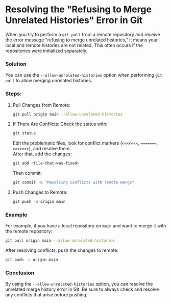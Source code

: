 # Resolving the "Refusing to Merge Unrelated Histories" Error in Git

When you try to perform a `git pull` from a remote repository and receive the error message "refusing to merge unrelated histories," it means your local and remote histories are not related. This often occurs if the repositories were initialized separately.

### Solution
You can use the `--allow-unrelated-histories` option when performing `git pull` to allow merging unrelated histories.

### Steps:
1. Pull Changes from Remote:
   ```bash
   git pull origin main --allow-unrelated-histories
   ```
2. If There Are Conflicts:
   Check the status with:
   ```bash
   git status
   ```
   Edit the problematic files, look for conflict markers (`<<<<<<<`, `=======`, `>>>>>>>`), and resolve them.  
   After that, add the changes:
   ```bash
   git add <file-that-was-fixed>
   ```
   Then commit:
   ```bash
   git commit -m "Resolving conflicts with remote merge"
   ```
3. Push Changes to Remote:
   ```bash
   git push -u origin main
   ```

### Example
For example, if you have a local repository on `main` and want to merge it with the remote repository:
```bash
git pull origin main --allow-unrelated-histories
```
After resolving conflicts, push the changes to remote:
```bash
git push -u origin main
```

### Conclusion
By using the `--allow-unrelated-histories` option, you can resolve the unrelated merge history error in Git. Be sure to always check and resolve any conflicts that arise before pushing.